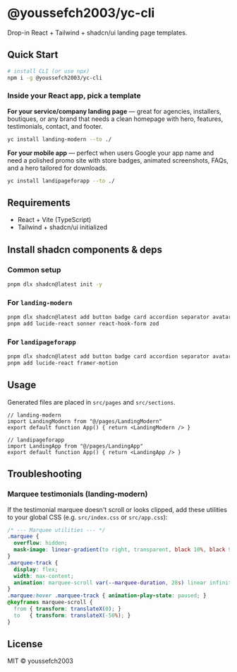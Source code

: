 # @youssefch2003/yc-cli
Drop-in React + Tailwind + shadcn/ui landing page templates.

## Quick Start
```bash
# install CLI (or use npx)
npm i -g @youssefch2003/yc-cli
```

### Inside your React app, pick a template

**For your service/company landing page** — great for agencies, installers, boutiques, or any brand that needs a clean homepage with hero, features, testimonials, contact, and footer.
```bash
yc install landing-modern --to ./
```

**For your mobile app** — perfect when users Google your app name and need a polished promo site with store badges, animated screenshots, FAQs, and a hero tailored for downloads.
```bash
yc install landipageforapp --to ./
```

## Requirements
- React + Vite (TypeScript)
- Tailwind + shadcn/ui initialized

## Install shadcn components & deps

### Common setup
```bash
pnpm dlx shadcn@latest init -y
```

### For `landing-modern`
```bash
pnpm dlx shadcn@latest add button badge card accordion separator avatar sheet input textarea label checkbox form
pnpm add lucide-react sonner react-hook-form zod
```

### For `landipageforapp`
```bash
pnpm dlx shadcn@latest add button badge card accordion separator avatar sheet
pnpm add lucide-react framer-motion
```

## Usage
Generated files are placed in `src/pages` and `src/sections`.

```tsx
// landing-modern
import LandingModern from "@/pages/LandingModern"
export default function App() { return <LandingModern /> }

// landipageforapp
import LandingApp from "@/pages/LandingApp"
export default function App() { return <LandingApp /> }
```

## Troubleshooting

### Marquee testimonials (landing-modern)
If the testimonial marquee doesn't scroll or looks clipped, add these utilities to your global CSS (e.g. `src/index.css` or `src/app.css`):

```css
/* --- Marquee utilities --- */
.marquee {
  overflow: hidden;
  mask-image: linear-gradient(to right, transparent, black 10%, black 90%, transparent);
}
.marquee-track {
  display: flex;
  width: max-content;
  animation: marquee-scroll var(--marquee-duration, 28s) linear infinite;
}
.marquee:hover .marquee-track { animation-play-state: paused; }
@keyframes marquee-scroll {
  from { transform: translateX(0); }
  to   { transform: translateX(-50%); }
}
```

## License
MIT © youssefch2003
